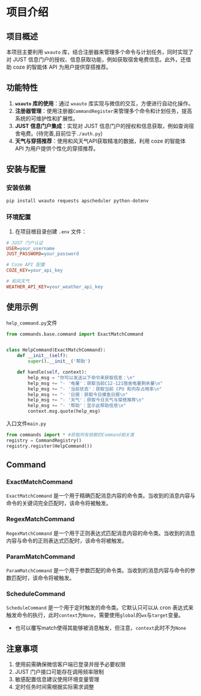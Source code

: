 # 项目介绍

## 项目概述
本项目主要利用 `wxauto` 库，结合注册器来管理多个命令与计划任务，同时实现了对 JUST 信息门户的授权、信息获取功能，例如获取宿舍电费信息。此外，还借助 coze 的智能体 API 为用户提供穿搭推荐。

## 功能特性
1. **`wxauto` 库的使用**：通过 `wxauto` 库实现与微信的交互，方便进行自动化操作。
2. **注册器管理**：使用注册器`CommandRegister`来管理多个命令和计划任务，提高系统的可维护性和扩展性。
3. **JUST 信息门户集成**：实现对 JUST 信息门户的授权和信息获取，例如查询宿舍电费。(待完善,目前位于`./auth.py`)
4. **天气与穿搭推荐**：使用和风天气API获取精准的数据，利用 coze 的智能体 API 为用户提供个性化的穿搭推荐。

## 安装与配置
### 安装依赖
```bash
pip install wxauto requests apscheduler python-dotenv
```

### 环境配置

1. 在项目根目录创建 `.env` 文件：
```ini
# JUST 门户认证
USER=your_username
JUST_PASSWORD=your_password

# Coze API 配置
COZE_KEY=your_api_key

# 和风天气
WEATHER_API_KEY=your_weather_api_key
```
## 使用示例

`help_command.py`文件
```python
from commands.base.command import ExactMatchCommand


class HelpCommand(ExactMatchCommand):
    def __init__(self):
        super().__init__('帮助')

    def handle(self, context):
        help_msg = "你可以发送以下命令来获取信息：\n"
        help_msg += "- '电量'：获取当前C12-121宿舍电量剩余量\n"
        help_msg += "- '当前状态'：获取当前 CPU 和内存占用率\n"
        help_msg += "- '日报：获取今日摸鱼日报\n"
        help_msg += "- '天气'：获取今日天气与穿搭推荐\n"
        help_msg += "- '帮助'：显示此帮助信息\n"
        context.msg.quote(help_msg)
```
入口文件`main.py`
```python
from commands import * #获取所有依赖的Command相关类
registry = CommandRegistry()
registry.register(HelpCommand())
```
## Command
### ExactMatchCommand
`ExactMatchCommand` 是一个用于精确匹配消息内容的命令类。当收到的消息内容与命令的关键词完全匹配时，该命令将被触发。
### RegexMatchCommand
`RegexMatchCommand` 是一个用于正则表达式匹配消息内容的命令类。当收到的消息内容与命令的正则表达式匹配时，该命令将被触发。
### ParamMatchCommand
`ParamMatchCommand` 是一个用于参数匹配的命令类。当收到的消息内容与命令的参数匹配时，该命令将被触发。
### ScheduleCommand
`ScheduleCommand` 是一个用于定时触发的命令类。它默认只可以从 cron 表达式来触发命令的执行，此时`context`为`None`，需要使用`global`的`wx`与`target`变量。
- 也可以覆写match使得其能够被消息触发，但注意，`context`此时不为`None`
## 注意事项
1. 使用前需确保微信客户端已登录并授予必要权限
2. JUST 门户接口可能存在调用频率限制
3. 敏感配置信息建议使用环境变量管理
4. 定时任务时间需根据实际需求调整

